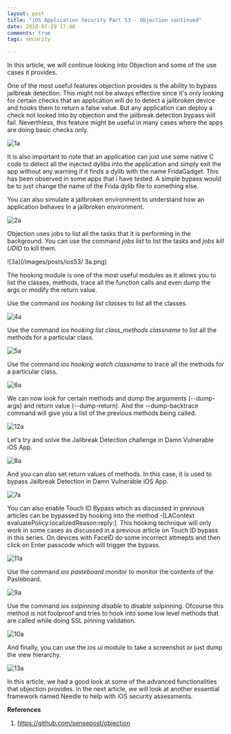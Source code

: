```yaml
---
layout: post
title: "iOS Application Security Part 53 - Objection continued"
date: 2018-07-29 17:48
comments: true
tags: security 

---
```


In this article, we will continue looking into Objection and some of the use cases it provides.

One of the most useful features objection provides is the ability to bypass jailbreak detection. This might not be always effective since it's only looking for certain checks that an application will do to detect a jailbroken device and hooks them to return a false value. But any application can deploy a check not looked into by objection and the jailbreak detection bypass will fail. Neverthless, this feature might be useful in many cases where the apps are doing basic checks only.

<!--more-->
![1a](/images/posts/ios53/1a.png)

It is also important to note that an application can just use some native C code to detect all the injected dylibs into the application and simply exit the app without any warning if it finds a dylib with the name FridaGadget. This has been observed in some apps that i have tested. A simple bypass would be to just change the name of the Frida dylib file to something else.

You can also simulate a jailbroken environment to understand how an application behaves in a jailbroken environment.

![2a](/images/posts/ios53/2a.png)

Objection uses jobs to list all the tasks that it is performing in the background. You can use the command _jobs list_ to list the tasks and _jobs kill UDID_ to kill them.

![3a](/images/posts/ios53/ 3a.png)

The hooking module is one of the most useful modules as it allows you to list the classes, methods, trace all the function calls and even dump the args or modify the return value.

Use the command _ios hooking list classes_ to list all the classes.

![4a](/images/posts/ios53/4a.png)

Use the command _ios hooking list class_methods classname_ to list all the methods for a particular class.

![5a](/images/posts/ios53/5a.png)

Use the command _ios hooking watch classname_ to trace all the methods for a particular class.

![6a](/images/posts/ios53/6a.png)

We can now look for certain methods and dump the arguments (--dump-args) and return value (--dump-return). And the --dump-backtrace command will give you a list of the previous methods being called.

![12a](/images/posts/ios53/12a.png)

Let's try and solve the Jailbreak Detection challenge in Damn Vulnerable iOS App.

![8a](/images/posts/ios53/8a.png)

And you can also set return values of methods. In this case, it is used to bypass Jailbreak Detection in Damn Vulnerable iOS App.

![7a](/images/posts/ios53/7a.png)

You can also enable Touch ID Bypass which as discussed in previous articles can be bypassed by hooking into the method -[LAContext evaluatePolicy:localizedReason:reply:]. This hooking technique will only work in some cases as discussed in a previous article on Touch ID bypass in this series. On devices with FaceID do some incorrect attmepts and then click on Enter passcode which will trigger the bypass.

![11a](/images/posts/ios53/11a.png)

Use the command _ios pasteboard monitor_ to monitor the contents of the Pasteboard.

![9a](/images/posts/ios53/9a.png)

Use the command _ios sslpinning disable_ to disable sslpinning. Ofcourse this method is not foolproof and tries to hook into some low level methods that are called while doing SSL pinning validation.

![10a](/images/posts/ios53/10a.png)

And finally, you can use the _ios ui_ module to take a screenshot or just dump the view hierarchy.

![13a](/images/posts/ios53/13a.png)

In this article, we had a good look at some of the advanced functionalities that objection provides. In the next article, we will look at another essential framework named Needle to help with iOS security assessments.

**References**

1.  https://github.com/sensepost/objection